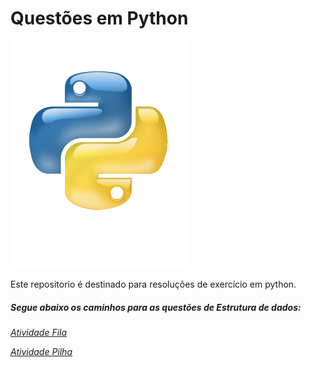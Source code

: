 # Questões em Python   
![python logo](./Python-Logo-Free.png)

Este repositorio é destinado para resoluções de exercício em python.

##### Segue abaixo os caminhos para as questões de Estrutura  de dados:
*[Atividade Fila](https://github.com/Jefferson-LFS/QuestoesPython-RC2019.2/tree/master/estudo_poo/Estrutura_Dados/fila_ED/atividade_fila)*

*[Atividade Pilha](https://github.com/Jefferson-LFS/QuestoesPython-RC2019.2/tree/master/estudo_poo/Estrutura_Dados/pilha_ED/atividade_pilha)*
